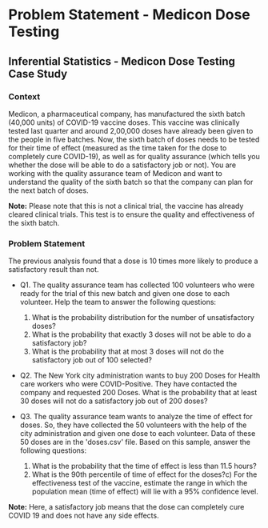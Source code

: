 # Problem Statement - Medicon Dose Testing

## Inferential Statistics - Medicon Dose Testing Case Study

### Context

​Medicon, a pharmaceutical company, has manufactured the sixth batch (40,000 units) of COVID-19 vaccine doses. This vaccine was clinically tested last quarter and around 2,00,000 doses have already been given to the people in five batches.
Now, the sixth batch of doses needs to be tested for their time of effect (measured as the time taken for the dose to completely cure COVID-19), as well as for quality assurance (which tells you whether the dose will be able to do a satisfactory job or not).
You are working with the quality assurance team of Medicon and want to understand the quality of the sixth batch so that the company can plan for the next batch of doses.

**Note:** Please note that this is not a clinical trial, the vaccine has already cleared clinical trials. This test is to ensure the quality and effectiveness of the sixth batch.

### Problem Statement

The previous analysis found that a dose is 10 times more likely to produce a satisfactory result than not.

- Q1. The quality assurance team has collected 100 volunteers who were ready for the trial of this new batch and given one dose to each volunteer. Help the team to answer the following questions:
  1. What is the probability distribution for the number of unsatisfactory doses?
  2. What is the probability that exactly 3 doses will not be able to do a satisfactory job?
  3. What is the probability that at most 3 doses will not do the satisfactory job out of 100 selected?

- Q2. The New York city administration wants to buy 200 Doses for Health care workers who were COVID-Positive. They have contacted the company and requested 200 Doses. What is the probability that at least 30 doses will not do a satisfactory job out of 200 doses?

- Q3. The quality assurance team wants to analyze the time of effect for doses. So, they have collected the 50 volunteers with the help of the city administration and given one dose to each volunteer. Data of these 50 doses are in the 'doses.csv' file. Based on this sample, answer the following questions:
  1. What is the probability that the time of effect is less than 11.5 hours?
  2. What is the 90th percentile of time of effect for the doses?c) For the effectiveness test of the vaccine, estimate the range in which the population mean (time of effect) will lie with a 95% confidence level.

**Note:** Here, a satisfactory job means that the dose can completely cure COVID 19 and does not have any side effects.
